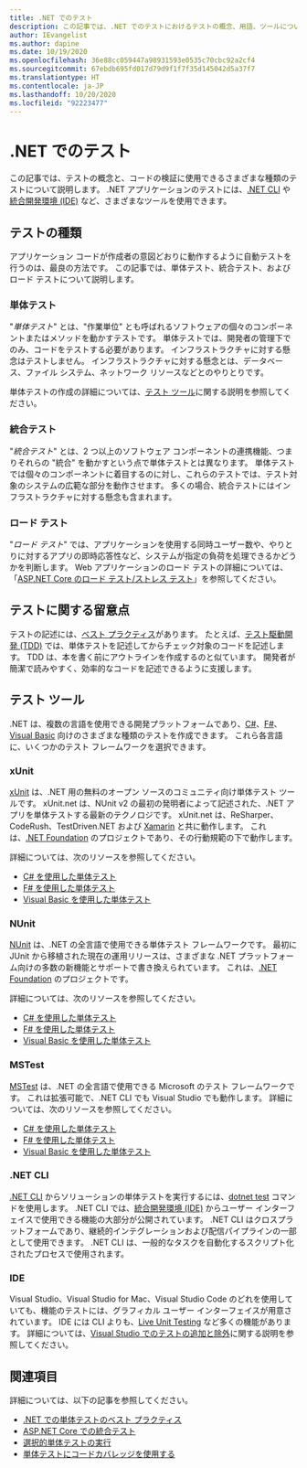 ```yaml
---
title: .NET でのテスト
description: この記事では、.NET でのテストにおけるテストの概念、用語、ツールについて簡単に説明します。
author: IEvangelist
ms.author: dapine
ms.date: 10/19/2020
ms.openlocfilehash: 36e88cc059447a98931593e0535c70cbc92a2cf4
ms.sourcegitcommit: 67ebdb695fd017d79d9f1f7f35d145042d5a37f7
ms.translationtype: HT
ms.contentlocale: ja-JP
ms.lasthandoff: 10/20/2020
ms.locfileid: "92223477"
---
```

# <a name="testing-in-net"></a>.NET でのテスト

この記事では、テストの概念と、コードの検証に使用できるさまざまな種類のテストについて説明します。 .NET アプリケーションのテストには、[.NET CLI](#net-cli) や[統合開発環境 (IDE)](#ide) など、さまざまなツールを使用できます。

## <a name="test-types"></a>テストの種類

アプリケーション コードが作成者の意図どおりに動作するように自動テストを行うのは、最良の方法です。 この記事では、単体テスト、統合テスト、およびロード テストについて説明します。

### <a name="unit-tests"></a>単体テスト

"*単体テスト*" とは、"作業単位" とも呼ばれるソフトウェアの個々のコンポーネントまたはメソッドを動かすテストです。 単体テストでは、開発者の管理下でのみ、コードをテストする必要があります。 インフラストラクチャに対する懸念はテストしません。 インフラストラクチャに対する懸念とは、データベース、ファイル システム、ネットワーク リソースなどとのやりとりです。

単体テストの作成の詳細については、[テスト ツール](#testing-tools)に関する説明を参照してください。

### <a name="integration-tests"></a>統合テスト

"*統合テスト*" とは、2 つ以上のソフトウェア コンポーネントの連携機能、つまりそれらの "統合" を動かすという点で単体テストとは異なります。 単体テストでは個々のコンポーネントに着目するのに対し、これらのテストでは、テスト対象のシステムの広範な部分を動作させます。 多くの場合、統合テストにはインフラストラクチャに対する懸念も含まれます。

### <a name="load-tests"></a>ロード テスト

"*ロード テスト*" では、アプリケーションを使用する同時ユーザー数や、やりとりに対するアプリの即時応答性など、システムが指定の負荷を処理できるかどうかを判断します。 Web アプリケーションのロード テストの詳細については、「[ASP.NET Core のロード テスト/ストレス テスト](/aspnet/core/test/load-tests)」を参照してください。

## <a name="test-considerations"></a>テストに関する留意点

テストの記述には、[ベスト プラクティス](unit-testing-best-practices.md)があります。 たとえば、[テスト駆動開発 (TDD)](https://deviq.com/test-driven-development) では、単体テストを記述してからチェック対象のコードを記述します。 TDD は、本を書く前にアウトラインを作成するのと似ています。 開発者が簡潔で読みやすく、効率的なコードを記述できるように支援します。

## <a name="testing-tools"></a>テスト ツール

.NET は、複数の言語を使用できる開発プラットフォームであり、[C#](../../csharp/index.yml)、[F#](../../fsharp/index.yml)、[Visual Basic](../../visual-basic/index.yml) 向けのさまざまな種類のテストを作成できます。 これら各言語に、いくつかのテスト フレームワークを選択できます。

### <a name="xunit"></a>xUnit

[xUnit](https://xunit.net) は、.NET 用の無料のオープン ソースのコミュニティ向け単体テスト ツールです。 xUnit.net は、NUnit v2 の最初の発明者によって記述された、.NET アプリを単体テストする最新のテクノロジです。 xUnit.net は、ReSharper、CodeRush、TestDriven.NET および [Xamarin](/apps/xamarin) と共に動作します。 これは、[.NET Foundation](https://dotnetfoundation.org) のプロジェクトであり、その行動規範の下で動作します。

詳細については、次のリソースを参照してください。

- [C# を使用した単体テスト](unit-testing-with-dotnet-test.md)
- [F# を使用した単体テスト](unit-testing-fsharp-with-dotnet-test.md)
- [Visual Basic を使用した単体テスト](unit-testing-visual-basic-with-dotnet-test.md)

### <a name="nunit"></a>NUnit

[NUnit](https://nunit.org) は、.NET の全言語で使用できる単体テスト フレームワークです。 最初に JUnit から移植された現在の運用リリースは、さまざまな .NET プラットフォーム向けの多数の新機能とサポートで書き換えられています。 これは、[.NET Foundation](https://dotnetfoundation.org) のプロジェクトです。

詳細については、次のリソースを参照してください。

- [C# を使用した単体テスト](unit-testing-with-nunit.md)
- [F# を使用した単体テスト](unit-testing-fsharp-with-nunit.md)
- [Visual Basic を使用した単体テスト](unit-testing-visual-basic-with-nunit.md)

### <a name="mstest"></a>MSTest

[MSTest](https://github.com/Microsoft/testfx-docs) は、.NET の全言語で使用できる Microsoft のテスト フレームワークです。 これは拡張可能で、.NET CLI でも Visual Studio でも動作します。 詳細については、次のリソースを参照してください。

- [C# を使用した単体テスト](unit-testing-with-mstest.md)
- [F# を使用した単体テスト](unit-testing-fsharp-with-mstest.md)
- [Visual Basic を使用した単体テスト](unit-testing-visual-basic-with-mstest.md)

### <a name="net-cli"></a>.NET CLI

[.NET CLI](../tools/index.md) からソリューションの単体テストを実行するには、[dotnet test](../tools/dotnet-test.md) コマンドを使用します。 .NET CLI では、[統合開発環境 (IDE)](#ide) からユーザー インターフェイスで使用できる機能の大部分が公開されています。 .NET CLI はクロスプラットフォームであり、継続的インテグレーションおよび配信パイプラインの一部として使用できます。 .NET CLI は、一般的なタスクを自動化するスクリプト化されたプロセスで使用されます。

### <a name="ide"></a>IDE

Visual Studio、Visual Studio for Mac、Visual Studio Code のどれを使用していても、機能のテストには、グラフィカル ユーザー インターフェイスが用意されています。 IDE には CLI よりも、[Live Unit Testing](/visualstudio/test/live-unit-testing) など多くの機能があります。 詳細については、[Visual Studio でのテストの追加と除外](/visualstudio/test/live-unit-testing#include-and-exclude-test-projects-and-test-methods)に関する説明を参照してください。

## <a name="see-also"></a>関連項目

詳細については、以下の記事を参照してください。

- [.NET での単体テストのベスト プラクティス](unit-testing-best-practices.md)
- [ASP.NET Core での統合テスト](/aspnet/core/test/integration-tests#test-app-prerequisites)
- [選択的単体テストの実行](selective-unit-tests.md)
- [単体テストにコードカバレッジを使用する](unit-testing-code-coverage.md)
